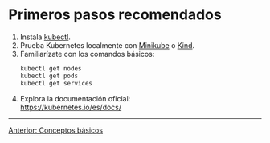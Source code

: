 # Primeros pasos recomendados

1. Instala [kubectl](https://kubernetes.io/docs/tasks/tools/).
2. Prueba Kubernetes localmente con [Minikube](https://minikube.sigs.k8s.io/docs/) o [Kind](https://kind.sigs.k8s.io/).
3. Familiarízate con los comandos básicos:
   ```sh
   kubectl get nodes
   kubectl get pods
   kubectl get services
   ```
4. Explora la documentación oficial:  
   https://kubernetes.io/es/docs/

---

[Anterior: Conceptos básicos](04_conceptos_basicos.md)